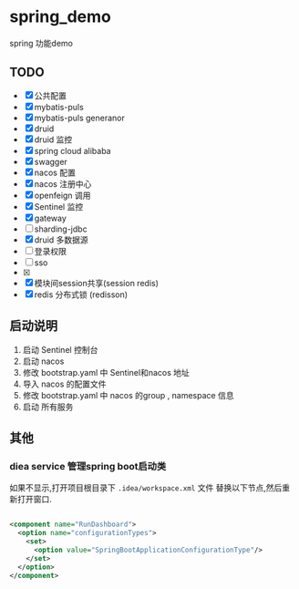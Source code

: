 # spring_demo

spring 功能demo

## TODO

- [x] 公共配置
- [x] mybatis-puls
- [x] mybatis-puls generanor
- [x] druid
- [x] druid 监控
- [x] spring cloud alibaba
- [x] swagger
- [x] nacos 配置
- [x] nacos 注册中心
- [x] openfeign 调用
- [x] Sentinel 监控
- [x] gateway
- [ ] sharding-jdbc
- [x] druid 多数据源
- [ ] 登录权限
- [ ] sso
- [x]  
- [x] 模块间session共享(session redis)
- [x] redis 分布式锁 (redisson)

## 启动说明

1. 启动 Sentinel 控制台
2. 启动 nacos
3. 修改 bootstrap.yaml 中 Sentinel和nacos 地址
4. 导入 nacos 的配置文件
5. 修改 bootstrap.yaml 中 nacos 的group , namespace 信息
6. 启动 所有服务

## 其他

### diea service 管理spring boot启动类

如果不显示,打开项目根目录下 `.idea/workspace.xml` 文件 替换以下节点,然后重新打开窗口.

```xml 

<component name="RunDashboard">
  <option name="configurationTypes">
    <set>
      <option value="SpringBootApplicationConfigurationType"/>
    </set>
  </option>
</component>
```